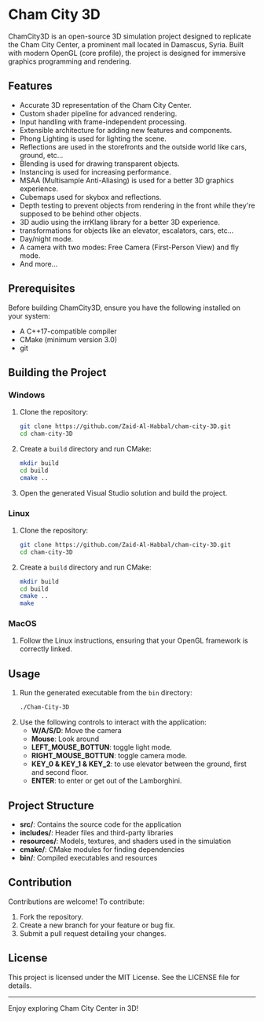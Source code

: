 # Cham City 3D

ChamCity3D is an open-source 3D simulation project designed to replicate the Cham City Center, a prominent mall located in Damascus, Syria. Built with modern OpenGL (core profile), the project is designed for immersive graphics programming and rendering.

## Features
- Accurate 3D representation of the Cham City Center.
- Custom shader pipeline for advanced rendering.
- Input handling with frame-independent processing.
- Extensible architecture for adding new features and components.
- Phong Lighting is used for lighting the scene.
- Reflections are used in the storefronts and the outside world like cars, ground, etc...
- Blending is used for drawing transparent objects.
- Instancing is used for increasing performance.
- MSAA (Multisample Anti-Aliasing) is used for a better 3D graphics experience.
- Cubemaps used for skybox and reflections.
- Depth testing to prevent objects from rendering in the front while they're supposed to be behind other objects.
- 3D audio using the irrKlang library for a better 3D experience.
- transformations for objects like an elevator, escalators, cars, etc...
- Day/night mode.
- A camera with two modes: Free Camera (First-Person View) and fly mode.
- And more...

## Prerequisites
Before building ChamCity3D, ensure you have the following installed on your system:

- A C++17-compatible compiler
- CMake (minimum version 3.0)
- git

## Building the Project

### Windows
1. Clone the repository:
   ```sh
   git clone https://github.com/Zaid-Al-Habbal/cham-city-3D.git
   cd cham-city-3D 
   ```
2. Create a `build` directory and run CMake:
   ```sh
   mkdir build
   cd build
   cmake ..
   ```
3. Open the generated Visual Studio solution and build the project.

### Linux
1. Clone the repository:
   ```sh
   git clone https://github.com/Zaid-Al-Habbal/cham-city-3D.git
   cd cham-city-3D
   ```
2. Create a `build` directory and run CMake:
   ```sh
   mkdir build
   cd build
   cmake ..
   make
   ```

### MacOS
1. Follow the Linux instructions, ensuring that your OpenGL framework is correctly linked.

## Usage
1. Run the generated executable from the `bin` directory:
   ```sh
   ./Cham-City-3D
   ```
2. Use the following controls to interact with the application:
   - **W/A/S/D**: Move the camera
   - **Mouse**: Look around
   - **LEFT_MOUSE_BOTTUN**: toggle light mode.
   - **RIGHT_MOUSE_BOTTUN**: toggle camera mode.
   - **KEY_0 & KEY_1 & KEY_2**: to use elevator between the ground, first and second floor. 
   - **ENTER**: to enter or get out of the Lamborghini.

## Project Structure
- **src/**: Contains the source code for the application
- **includes/**: Header files and third-party libraries
- **resources/**: Models, textures, and shaders used in the simulation
- **cmake/**: CMake modules for finding dependencies
- **bin/**: Compiled executables and resources

## Contribution
Contributions are welcome! To contribute:
1. Fork the repository.
2. Create a new branch for your feature or bug fix.
3. Submit a pull request detailing your changes.

## License
This project is licensed under the MIT License. See the LICENSE file for details.

---

Enjoy exploring Cham City Center in 3D!

